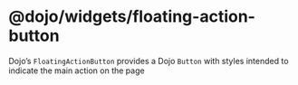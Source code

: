 <span class="citation" data-cites="dojo/widgets/floating-action-button"><span class="citation" data-cites="dojo/widgets/floating-action-button"><span class="citation" data-cites="dojo/widgets/floating-action-button"><span class="citation" data-cites="dojo/widgets/floating-action-button">@dojo/widgets/floating-action-button</span></span></span></span>
================================================================================================================================================================================================================================================================================================================================================================

Dojo’s `FloatingActionButton` provides a Dojo `Button` with styles intended to indicate the main action on the page

